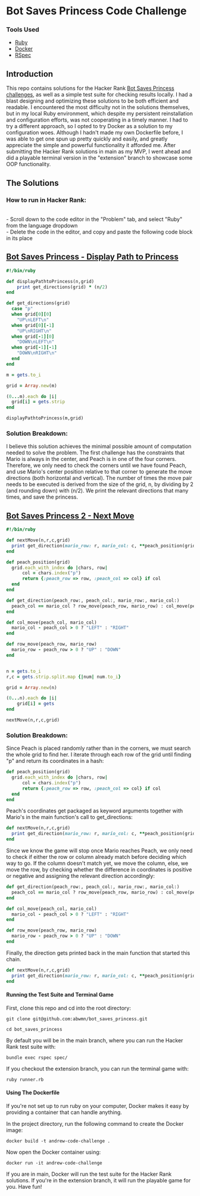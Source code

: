 # Bot Saves Princess Code Challenge

### Tools Used
* [Ruby](https://www.ruby-lang.org/en/)
* [Docker](https://www.docker.com/products/docker-desktop/)
* [RSpec](https://rspec.info/)

## Introduction

This repo contains solutions for the Hacker Rank [Bot Saves Princess](https://www.hackerrank.com/challenges/saveprincess2) [challenges](https://www.hackerrank.com/challenges/saveprincess2), as well as a simple test suite for checking results locally. I had a blast designing and optimizing these solutions to be both efficient and readable. I encountered the most difficulty not in the solutions themselves, but in my local Ruby environment, which despite my persistent reinstallation and configuration efforts, was not cooperating in a timely manner. I had to try a different approach, so I opted to try Docker as a solution to my configuration woes. Although I hadn't made my own Dockerfile before, I was able to get one spun up pretty quickly and easily, and greatly appreciate the simple and powerful functionality it afforded me. After submitting the Hacker Rank solutions in main as my MVP, I went ahead and did a playable terminal version in the "extension" branch to showcase some OOP functionality. 


## The Solutions
### How to run in Hacker Rank:

  <br/>
  - Scroll down to the code editor in the "Problem" tab, and select "Ruby" from the language dropdown
  <br/>
  - Delete the code in the editor, and copy and paste the following code block in its place</li>

## **[Bot Saves Princess - Display Path to Princess](https://www.hackerrank.com/challenges/saveprincess)**
```ruby
#!/bin/ruby

def displayPathtoPrincess(n,grid)
    print get_directions(grid) * (n/2)
end

def get_directions(grid)
  case "p"
  when grid[0][0]
    "UP\nLEFT\n"
  when grid[0][-1]
    "UP\nRIGHT\n"
  when grid[-1][0]
    "DOWN\nLEFT\n"
  when grid[-1][-1]
    "DOWN\nRIGHT\n"
  end
end

m = gets.to_i

grid = Array.new(m)

(0...m).each do |i|
  grid[i] = gets.strip
end

displayPathtoPrincess(m,grid)
```

### Solution Breakdown:

I believe this solution achieves the minimal possible amount of computation needed to solve the problem. The first challenge has the constraints that Mario is always in the center, and Peach is in one of the four corners. Therefore, we only need to check the corners until we have found Peach, and use Mario's center position relative to that corner to generate the move directions (both horizontal and vertical). The number of times the move pair needs to be executed is derived from the size of the grid, n, by dividing by 2 (and rounding down) with (n/2). We print the relevant directions that many times, and save the princess.


## **[Bot Saves Princess 2 - Next Move](https://www.hackerrank.com/challenges/saveprincess2)**
```ruby
#!/bin/ruby

def nextMove(n,r,c,grid)
  print get_direction(mario_row: r, mario_col: c, **peach_position(grid))
end

def peach_position(grid)
  grid.each_with_index do |chars, row|
      col = chars.index("p")
      return {:peach_row => row, :peach_col => col} if col
  end
end

def get_direction(peach_row:, peach_col:, mario_row:, mario_col:)
  peach_col == mario_col ? row_move(peach_row, mario_row) : col_move(peach_col, mario_col)
end

def col_move(peach_col, mario_col)
  mario_col - peach_col > 0 ? "LEFT" : "RIGHT"
end

def row_move(peach_row, mario_row)
  mario_row - peach_row > 0 ? "UP" : "DOWN"
end


n = gets.to_i
r,c = gets.strip.split.map {|num| num.to_i}

grid = Array.new(n)

(0...n).each do |i|
    grid[i] = gets
end

nextMove(n,r,c,grid)
```

### Solution Breakdown:

Since Peach is placed randomly rather than in the corners, we must search the whole grid to find her. I iterate through each row of the grid until finding "p" and return its coordinates in a hash:

```ruby
def peach_position(grid)
  grid.each_with_index do |chars, row|
      col = chars.index("p")
      return {:peach_row => row, :peach_col => col} if col
  end
end
```
Peach's coordinates get packaged as keyword arguments together with Mario's in the main function's call to get_directions:

```ruby
def nextMove(n,r,c,grid)
  print get_direction(mario_row: r, mario_col: c, **peach_position(grid))
end
```
Since we know the game will stop once Mario reaches Peach, we only need to check if either the row or column already match before deciding which way to go. If the column doesn't match yet, we move the column, else, we move the row, by checking whether the difference in coordinates is positive or negative and assigning the relevant direction accordingly:

```ruby
def get_direction(peach_row:, peach_col:, mario_row:, mario_col:)
  peach_col == mario_col ? row_move(peach_row, mario_row) : col_move(peach_col, mario_col)
end

def col_move(peach_col, mario_col)
  mario_col - peach_col > 0 ? "LEFT" : "RIGHT"
end

def row_move(peach_row, mario_row)
  mario_row - peach_row > 0 ? "UP" : "DOWN"
end
```

Finally, the direction gets printed back in the main function that started this chain.

```ruby
def nextMove(n,r,c,grid)
  print get_direction(mario_row: r, mario_col: c, **peach_position(grid))
end
```
#### Running the Test Suite and Terminal Game

First, clone this repo and cd into the root directory:

`git clone git@github.com:abwmn/bot_saves_princess.git`

`cd bot_saves_princess`

By default you will be in the main branch, where you can run the Hacker Rank test suite with:

`bundle exec rspec spec/`

If you checkout the extension branch, you can run the terminal game with:

`ruby runner.rb`

#### Using The Dockerfile

If you're not set up to run ruby on your computer, Docker makes it easy by providing a container that can handle anything. 

In the project directory, run the following command to create the Docker image:

`docker build -t andrew-code-challenge .`

Now open the Docker container using:

`docker run -it andrew-code-challenge`

If you are in main, Docker will run the test suite for the Hacker Rank solutions. If you're in the extension branch, it will run the playable game for you. Have fun!
